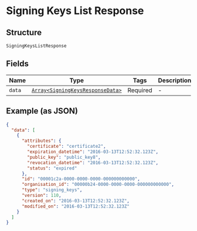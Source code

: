 
# Signing Keys List Response

## Structure

`SigningKeysListResponse`

## Fields

| Name | Type | Tags | Description |
|  --- | --- | --- | --- |
| `data` | [`Array<SigningKeysResponseData>`](../../doc/models/signing-keys-response-data.md) | Required | - |

## Example (as JSON)

```json
{
  "data": [
    {
      "attributes": {
        "certificate": "certificate2",
        "expiration_datetime": "2016-03-13T12:52:32.123Z",
        "public_key": "public_key8",
        "revocation_datetime": "2016-03-13T12:52:32.123Z",
        "status": "expired"
      },
      "id": "00001c2a-0000-0000-0000-000000000000",
      "organisation_id": "00000b24-0000-0000-0000-000000000000",
      "type": "signing_keys",
      "version": 110,
      "created_on": "2016-03-13T12:52:32.123Z",
      "modified_on": "2016-03-13T12:52:32.123Z"
    }
  ]
}
```

